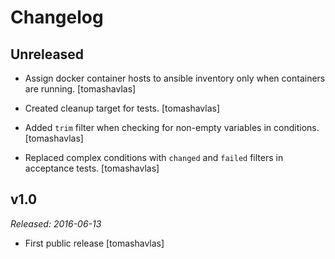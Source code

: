 Changelog
=========

Unreleased
----------

- Assign docker container hosts to ansible inventory only when containers are running.
  [tomashavlas]

- Created cleanup target for tests.
  [tomashavlas]

- Added `trim` filter when checking for non-empty variables in conditions.
  [tomashavlas]

- Replaced complex conditions with `changed` and `failed` filters in acceptance tests.
  [tomashavlas]

v1.0
----

*Released: 2016-06-13*

- First public release
  [tomashavlas]
